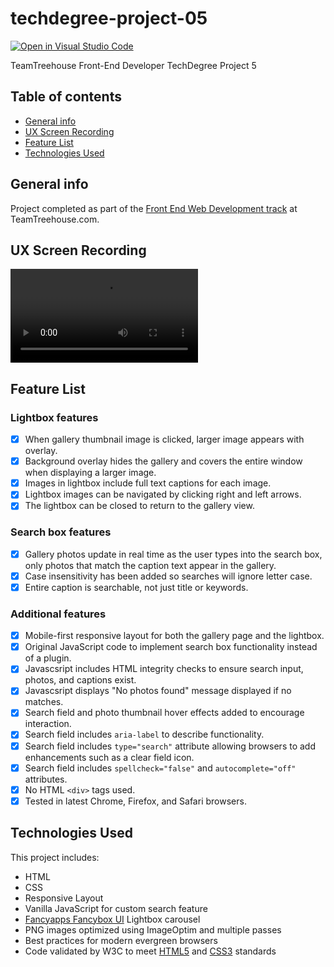 # techdegree-project-05

[![Open in Visual Studio Code](https://open.vscode.dev/badges/open-in-vscode.svg)](https://open.vscode.dev/organization/repository)

TeamTreehouse Front-End Developer TechDegree Project 5

## Table of contents

- [General info](#general-info)
- [UX Screen Recording](#ux-screen-recording)
- [Feature List](#feature-list)
- [Technologies Used](#technologies-used)

## General info

Project completed as part of the [Front End Web Development track](https://teamtreehouse.com/tracks/front-end-web-development) at TeamTreehouse.com.

## UX Screen Recording

![screen-recording](https://user-images.githubusercontent.com/764270/127221935-a1724ce7-000e-4437-9c18-a74fac815599.mp4)

## Feature List

### Lightbox features

- [x] When gallery thumbnail image is clicked, larger image appears with overlay.
- [x] Background overlay hides the gallery and covers the entire window when displaying a larger image.
- [x] Images in lightbox include full text captions for each image.
- [x] Lightbox images can be navigated by clicking right and left arrows.
- [x] The lightbox can be closed to return to the gallery view.

### Search box features

- [x] Gallery photos update in real time as the user types into the search box, only photos that match the caption text appear in the gallery.
- [x] Case insensitivity has been added so searches will ignore letter case.
- [x] Entire caption is searchable, not just title or keywords.

### Additional features

- [x] Mobile-first responsive layout for both the gallery page and the lightbox.
- [x] Original JavaScript code to implement search box functionality instead of a plugin.
- [x] Javascsript includes HTML integrity checks to ensure search input, photos, and captions exist.
- [x] Javascsript displays "No photos found" message displayed if no matches.
- [x] Search field and photo thumbnail hover effects added to encourage interaction.
- [x] Search field includes `aria-label` to describe functionality.
- [x] Search field includes `type="search"` attribute allowing browsers to add enhancements such as a clear field icon.
- [x] Search field includes `spellcheck="false"` and `autocomplete="off"` attributes.
- [x] No HTML `<div>` tags used.
- [x] Tested in latest Chrome, Firefox, and Safari browsers.

## Technologies Used

This project includes:

- HTML
- CSS
- Responsive Layout
- Vanilla JavaScript for custom search feature
- [Fancyapps Fancybox UI](https://github.com/fancyapps/ui) Lightbox carousel
- PNG images optimized using ImageOptim and multiple passes
- Best practices for modern evergreen browsers
- Code validated by W3C to meet [HTML5](https://validator.w3.org/) and [CSS3](http://jigsaw.w3.org/css-validator/) standards
